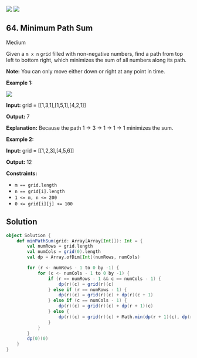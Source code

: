 [![](https://img.shields.io/github/stars/LeetCode-in-Scala/LeetCode-in-Scala?label=Stars&style=flat-square)](https://github.com/LeetCode-in-Scala/LeetCode-in-Scala)
[![](https://img.shields.io/github/forks/LeetCode-in-Scala/LeetCode-in-Scala?label=Fork%20me%20on%20GitHub%20&style=flat-square)](https://github.com/LeetCode-in-Scala/LeetCode-in-Scala/fork)

## 64\. Minimum Path Sum

Medium

Given a `m x n` `grid` filled with non-negative numbers, find a path from top left to bottom right, which minimizes the sum of all numbers along its path.

**Note:** You can only move either down or right at any point in time.

**Example 1:**

![](https://assets.leetcode.com/uploads/2020/11/05/minpath.jpg)

**Input:** grid = \[\[1,3,1],[1,5,1],[4,2,1]]

**Output:** 7

**Explanation:** Because the path 1 → 3 → 1 → 1 → 1 minimizes the sum. 

**Example 2:**

**Input:** grid = \[\[1,2,3],[4,5,6]]

**Output:** 12 

**Constraints:**

*   `m == grid.length`
*   `n == grid[i].length`
*   `1 <= m, n <= 200`
*   `0 <= grid[i][j] <= 100`

## Solution

```scala
object Solution {
    def minPathSum(grid: Array[Array[Int]]): Int = {
        val numRows = grid.length
        val numCols = grid(0).length
        val dp = Array.ofDim[Int](numRows, numCols)

        for (r <- numRows - 1 to 0 by -1) {
            for (c <- numCols - 1 to 0 by -1) {
                if (r == numRows - 1 && c == numCols - 1) {
                    dp(r)(c) = grid(r)(c)
                } else if (r == numRows - 1) {
                    dp(r)(c) = grid(r)(c) + dp(r)(c + 1)
                } else if (c == numCols - 1) {
                    dp(r)(c) = grid(r)(c) + dp(r + 1)(c)
                } else {
                    dp(r)(c) = grid(r)(c) + Math.min(dp(r + 1)(c), dp(r)(c + 1))
                }
            }
        }
        dp(0)(0)
    }
}
```